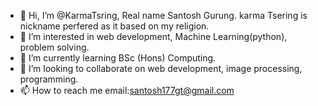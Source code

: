 - 👋 Hi, I’m @KarmaTsring, Real name Santosh Gurung. karma Tsering is nickname perfered as it based on my religion.
- 👀 I’m interested in web development, Machine Learning(python), problem solving.
- 🌱 I’m currently learning BSc (Hons) Computing.
- 💞️ I’m looking to collaborate on web development, image processing, programming.
- 📫 How to reach me email:santosh177gt@gmail.com

<!---
KarmaTsring/KarmaTsring is a ✨ special ✨ repository because its `README.md` (this file) appears on your GitHub profile.
You can click the Preview link to take a look at your changes.
--->
